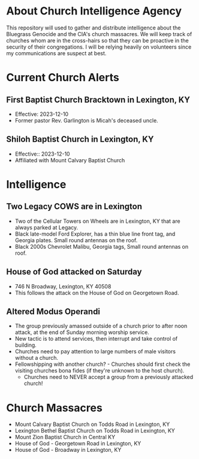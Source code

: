 # About Church Intelligence Agency
This repository will used to gather and distribute intelligence about the Bluegrass Genocide and the CIA's church massacres. We will keep track of churches whom are in the cross-hairs so that they can be proactive in the security of their congregations. I will be relying heavily on volunteers since my communications are suspect at best.

# Current Church Alerts
## First Baptist Church Bracktown in Lexington, KY
* Effective: 2023-12-10
* Former pastor Rev. Garlington is Micah's deceased uncle.

## Shiloh Baptist Church in Lexington, KY
* Effective:: 2023-12-10
* Affiliated with Mount Calvary Baptist Church 

# Intelligence
## Two Legacy COWS are in Lexington
* Two of the Cellular Towers on Wheels are in Lexington, KY that are always parked at Legacy.
* Black late-model Ford Explorer, has a thin blue line front tag, and Georgia plates. Small round antennas on the roof.
* Black 2000s Chevrolet Malibu, Georgia tags, Small round antennas on roof.

## House of God attacked on Saturday 
* 746 N Broadway, Lexington, KY 40508
* This follows the attack on the House of God on Georgetown Road.

## Altered Modus Operandi 
* The group previously amassed outside of a church prior to after noon attack, at the end of Sunday morning worship service.
* New tactic is to attend services, then interrupt and take control of building.
* Churches need to pay attention to large numbers of male visitors without a church.
* Fellowshipping with another church?     -  Churches should first check the visiting churches bona fides (if they're unknown to the host church).
     - Churches need to NEVER accept a group from a previously attacked church!

# Church Massacres
* Mount Calvary Baptist Church on Todds Road in Lexington, KY
* Lexington Bethel Baptist Church on Todds Road in Lexington, KY
* Mount Zion Baptist Church in Central KY
* House of God - Georgetown Road in Lexington, KY
* House of God - Broadway in Lexington, KY
